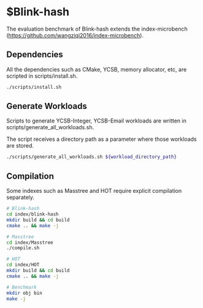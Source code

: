 # $Blink-hash

The evaluation benchmark of Blink-hash extends the index-microbench (https://github.com/wangziqi2016/index-microbench).

## Dependencies ##

All the dependencies such as CMake, YCSB, memory allocator, etc, are scripted in scripts/install.sh.
```sh
./scripts/install.sh
```

## Generate Workloads ## 

Scripts to generate YCSB-Integer, YCSB-Email workloads are written in scripts/generate_all_workloads.sh.

The script receives a directory path as a parameter where those workloads are stored.

```sh
./scripts/generate_all_workloads.sh ${workload_directory_path}
```

## Compilation ##

Some indexes such as Masstree and HOT require explicit compilation separately.

```sh
# Blink-hash
cd index/blink-hash
mkdir build && cd build
cmake .. && make -j

# Masstree
cd index/Masstree
./compile.sh

# HOT
cd index/HOT
mkdir build && cd build
cmake .. && make -j

# Benchmark
mkdir obj bin
make -j
```
